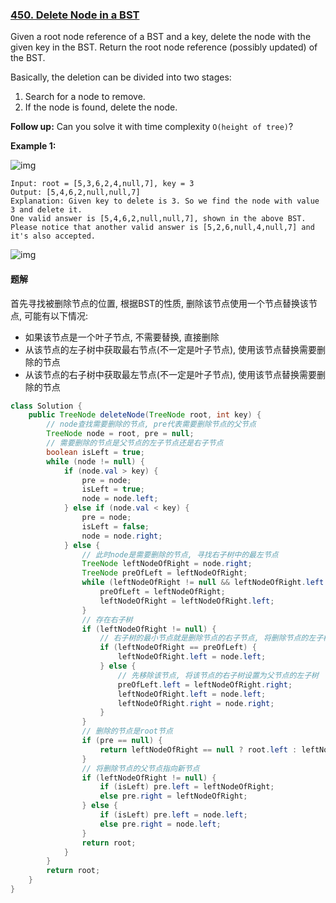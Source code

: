 ### [450. Delete Node in a BST](https://leetcode.com/problems/delete-node-in-a-bst/)

Given a root node reference of a BST and a key, delete the node with the given key in the BST. Return the root node reference (possibly updated) of the BST.

Basically, the deletion can be divided into two stages:

1. Search for a node to remove.
2. If the node is found, delete the node.

**Follow up:** Can you solve it with time complexity `O(height of tree)`?

**Example 1:**

![img](https://assets.leetcode.com/uploads/2020/09/04/del_node_1.jpg)

```
Input: root = [5,3,6,2,4,null,7], key = 3
Output: [5,4,6,2,null,null,7]
Explanation: Given key to delete is 3. So we find the node with value 3 and delete it.
One valid answer is [5,4,6,2,null,null,7], shown in the above BST.
Please notice that another valid answer is [5,2,6,null,4,null,7] and it's also accepted.
```

![img](https://assets.leetcode.com/uploads/2020/09/04/del_node_supp.jpg)



#### 题解

首先寻找被删除节点的位置, 根据BST的性质, 删除该节点使用一个节点替换该节点, 可能有以下情况:

- 如果该节点是一个叶子节点, 不需要替换, 直接删除
- 从该节点的左子树中获取最右节点(不一定是叶子节点), 使用该节点替换需要删除的节点
- 从该节点的右子树中获取最左节点(不一定是叶子节点), 使用该节点替换需要删除的节点

```java
class Solution {
    public TreeNode deleteNode(TreeNode root, int key) {
        // node查找需要删除的节点, pre代表需要删除节点的父节点
        TreeNode node = root, pre = null;
        // 需要删除的节点是父节点的左子节点还是右子节点
        boolean isLeft = true;
        while (node != null) {
            if (node.val > key) {
                pre = node;
                isLeft = true;
                node = node.left;
            } else if (node.val < key) {
                pre = node;
                isLeft = false;
                node = node.right;
            } else {
				// 此时node是需要删除的节点, 寻找右子树中的最左节点
                TreeNode leftNodeOfRight = node.right;
                TreeNode preOfLeft = leftNodeOfRight;
                while (leftNodeOfRight != null && leftNodeOfRight.left != null) {
                    preOfLeft = leftNodeOfRight;
                    leftNodeOfRight = leftNodeOfRight.left;
                }
                // 存在右子树
                if (leftNodeOfRight != null) {
                    // 右子树的最小节点就是删除节点的右子节点, 将删除节点的左子树作为该右子节点的左子树即可
                    if (leftNodeOfRight == preOfLeft) {
                        leftNodeOfRight.left = node.left;
                    } else {
                        // 先移除该节点, 将该节点的右子树设置为父节点的左子树
                        preOfLeft.left = leftNodeOfRight.right;
                        leftNodeOfRight.left = node.left;
                        leftNodeOfRight.right = node.right;
                    }
                }
                // 删除的节点是root节点
                if (pre == null) {
                    return leftNodeOfRight == null ? root.left : leftNodeOfRight;
                }
                // 将删除节点的父节点指向新节点
                if (leftNodeOfRight != null) {
                    if (isLeft) pre.left = leftNodeOfRight;
                    else pre.right = leftNodeOfRight;
                } else {
					if (isLeft) pre.left = node.left;
                    else pre.right = node.left;
                }
                return root;
            }
        }
        return root;
    }
}
```

